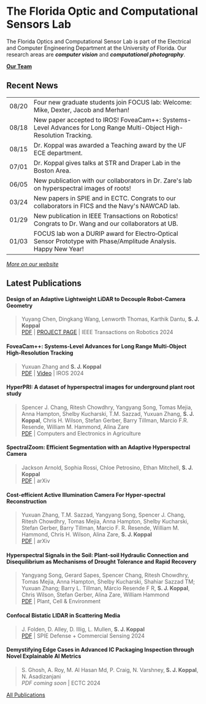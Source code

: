 # The Florida Optic and Computational Sensors Lab

The Florida Optics and Computational Sensor Lab is part of the Electrical and Computer Engineering Department at the University of Florida.
Our research areas are _**computer vision**_ and _**computational photography**_.

[**Our Team**](https://focus.ece.ufl.edu/team/)

## Recent News

<table width="100%">
<tbody>
<tr>
<td align="left">08/20</td>
<td align="left">Four new graduate students join FOCUS lab: Welcome: Mike, Dexter, Jacob and Merhan!</td>
</tr>
<tr>
<td align="left">08/18</td>
<td align="left">New paper accepted to IROS! FoveaCam++: Systems-Level Advances for Long Range Multi-Object High-Resolution Tracking.</td>
</tr>
<tr>
<td align="left">08/15</td>
<td align="left">Dr. Koppal was awarded a Teaching award by the UF ECE department.</td>
</tr>
<tr>
<td align="left">07/01</td>
<td align="left">Dr. Koppal gives talks at STR and Draper Lab in the Boston Area.</td>
</tr>
<tr>
<td align="left">06/05</td>
<td align="left">New publication with our collaborators in Dr. Zare's lab on hyperspectral images of roots!</td>
</tr>
<tr>
<td align="left">03/24</td>
<td align="left">New papers in SPIE and in ECTC. Congrats to our collaborators in FICS and the Navy's
NAWCAD lab.</td>
</tr>
<tr>
<td align="left">01/29</td>
<td align="left">New publication in IEEE Transactions on Robotics! Congrats to Dr. Wang and our
collaborators at UB.</td>
</tr>
<tr>
<td align="left">01/03</td>
<td align="left">FOCUS lab won a DURIP award for Electro‐Optical Sensor Prototype with Phase/Amplitude
Analysis. Happy New Year!</td>
</tr>
</tbody>
</table>

[*More on our website*](https://focus.ece.ufl.edu/news/)

## Latest Publications

#### Design of an Adaptive Lightweight LiDAR to Decouple Robot-Camera Geometry
> Yuyang Chen, Dingkang Wang, Lenworth Thomas, Karthik Dantu, <b>S. J. Koppal</b> \
> <a href="https://focus.ece.ufl.edu/wp-content/uploads/2024/02/23-0818_03_MS.pdf" target="_blank" rel="noopener">PDF</a> | <a href="https://focus.ece.ufl.edu/research/design-of-an-adaptive-lightweight-lidar-to-decouple-robot-camera-geometry/" target="_blank" rel="noopener">PROJECT PAGE</a> | IEEE Transactions on Robotics 2024

#### FoveaCam++: Systems-Level Advances for Long Range Multi-Object High-Resolution Tracking
> Yuxuan Zhang and <b>S. J. Koppal</b> \
> <a href="https://focus.ece.ufl.edu/wp-content/uploads/2024/08/IROS-FoveaCamPlus.pdf" target="_blank" rel="noopener">PDF</a> | <a href="https://www.youtube.com/watch?v=GR6qlshd_Xw" target="_blank" rel="noopener">Video</a> | IROS 2024

#### HyperPRI: A dataset of hyperspectral images for underground plant root study
> Spencer J. Chang, Ritesh Chowdhry, Yangyang Song, Tomas Mejia, Anna Hampton, Shelby Kucharski, T.M. Sazzad, Yuxuan Zhang, <b>S. J. Koppal</b>, Chris H. Wilson, Stefan Gerber, Barry Tillman, Marcio F.R. Resende, William M. Hammond, Alina Zare \
> <a href="https://focus.ece.ufl.edu/wp-content/uploads/2024/08/HyperPRI.pdf" target="_blank" rel="noopener">PDF</a> | Computers and Electronics in Agriculture

#### SpectralZoom: Efficient Segmentation with an Adaptive Hyperspectral Camera
> Jackson Arnold, Sophia Rossi, Chloe Petrosino, Ethan Mitchell, <b>S. J. Koppal</b> \
> <a href="https://arxiv.org/pdf/2406.04287" target="_blank" rel="noopener">PDF</a> | arXiv

#### Cost-efficient Active Illumination Camera For Hyper-spectral Reconstruction
> Yuxuan Zhang, T.M. Sazzad, Yangyang Song, Spencer J. Chang, Ritesh Chowdhry, Tomas Mejia, Anna Hampton, Shelby Kucharski, Stefan Gerber, Barry Tillman, Marcio F. R. Resende, William M. Hammond, Chris H. Wilson, Alina Zare, <b>S. J. Koppal</b> \
> <a href="https://arxiv.org/pdf/2406.19560" target="_blank" rel="noopener">PDF</a> | arXiv

#### Hyperspectral Signals in the Soil: Plant-soil Hydraulic Connection and Disequilibrium as Mechanisms of Drought Tolerance and Rapid Recovery
> Yangyang Song, Gerard Sapes, Spencer Chang, Ritesh Chowdhry, Tomas Mejia, Anna Hampton, Shelby Kucharski, Shahiar Sazzad TM; Yuxuan Zhang; Barry L. Tillman, Márcio Resende F R, <strong>S. J. Koppal</strong>, Chris Wilson, Stefan Gerber, Alina Zare, William Hammond \
> <a href="https://focus.ece.ufl.edu/wp-content/uploads/2024/07/Plant-Cell-Environment-2024-Song-Hyperspectral-signals-in-the-soil-Plant-soil-hydraulic-connection-and.pdf" target="_blank" rel="noopener">PDF</a> | Plant, Cell &amp; Environment

#### Confocal Bistatic LIDAR in Scattering Media
> J. Folden, D. Alley, D. Illig, L. Mullen, <strong>S. J. Koppal</strong> \
> <a href="https://focus.ece.ufl.edu/wp-content/uploads/2024/05/Confocal_Bistatic_LIDAR_in_Scattering_Media_DCS24.pdf" target="_blank" rel="noopener">PDF</a> | SPIE Defense + Commercial Sensing 2024

#### Demystifying Edge Cases in Advanced IC Packaging Inspection through Novel Explainable AI Metrics
> S. Ghosh, A. Roy, M. Al Hasan Md, P. Craig, N. Varshney,<strong> S. J. Koppal</strong>, N. Asadizanjani \
> <em>PDF coming soon</em> | ECTC 2024

[All Publications](https://focus.ece.ufl.edu/publications/)
